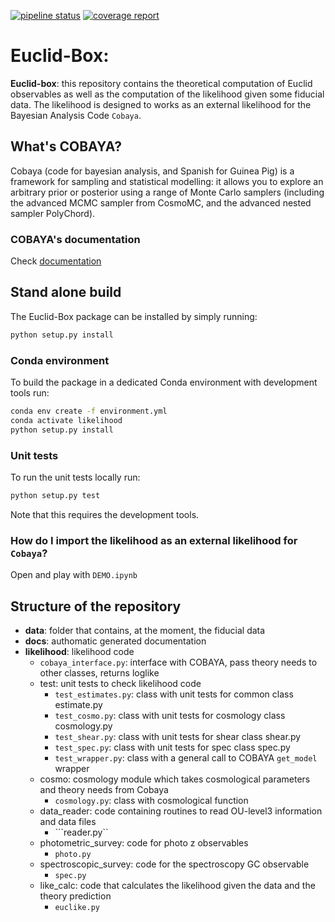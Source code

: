 [![pipeline status](https://gitlab.euclid-sgs.uk/pf-ist-likelihood/likelihood-implementation/badges/master/pipeline.svg)](https://gitlab.euclid-sgs.uk/pf-ist-likelihood/likelihood-implementation/commits/master) [![coverage report](https://gitlab.euclid-sgs.uk/pf-ist-likelihood/likelihood-implementation/badges/master/coverage.svg)](https://gitlab.euclid-sgs.uk/pf-ist-likelihood/likelihood-implementation/commits/master)

# Euclid-Box:

**Euclid-box**: this repository contains the theoretical computation of Euclid observables as well as the computation of the likelihood given some fiducial data. The likelihood is designed to works as an external likelihood for the Bayesian Analysis Code `Cobaya`.

## What's COBAYA?

Cobaya (code for bayesian analysis, and Spanish for Guinea Pig) is a framework for sampling and statistical modelling: it allows you to explore an arbitrary prior or posterior using a range of Monte Carlo samplers (including the advanced MCMC sampler from CosmoMC, and the advanced nested sampler PolyChord).

### COBAYA's documentation

Check [documentation](https://cobaya.readthedocs.io/en/latest/index.html)


## Stand alone build

The Euclid-Box package can be installed by simply running:

```bash
python setup.py install
```

### Conda environment

To build the package in a dedicated Conda environment with development tools run:

```bash
conda env create -f environment.yml
conda activate likelihood
python setup.py install
```

### Unit tests

To run the unit tests locally run:

```bash
python setup.py test
```

Note that this requires the development tools.


### How do I import the likelihood as an external likelihood for `Cobaya`?
Open and play with ```DEMO.ipynb```

## Structure of the repository

*  **data**: folder that contains, at the moment, the fiducial data
*  **docs**: authomatic generated documentation
*  **likelihood**: likelihood code
    *  ```cobaya_interface.py```: interface with COBAYA, pass theory needs to other classes, returns loglike  
    * test: unit tests to check likelihood code
        *   ```test_estimates.py```: class with unit tests for common class estimate.py
        *   ```test_cosmo.py```: class with unit tests for cosmology class cosmology.py
        *   ```test_shear.py```: class with unit tests for shear class shear.py
        *   ```test_spec.py```: class with unit tests for spec class spec.py
        *   ```test_wrapper.py```: class with a general call to COBAYA `get_model` wrapper
     * cosmo: cosmology module which takes cosmological parameters and theory needs from Cobaya
        *   ```cosmology.py```: class with cosmological function
    * data_reader: code containing routines to read OU-level3 information and data files
        *  ```reader.py``
    * photometric_survey: code for photo z observables
        *  ```photo.py```
    * spectroscopic_survey: code for the spectroscopy GC observable
        * ```spec.py```
    * like_calc: code that calculates the likelihood given the data and the theory prediction
        * ```euclike.py```

